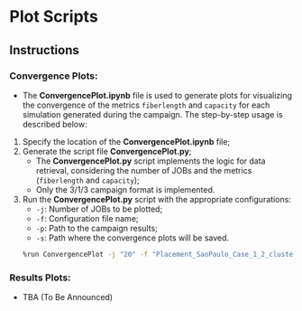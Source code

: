# Plot Scripts

## Instructions
### Convergence Plots:  
   * The **ConvergencePlot.ipynb** file is used to generate plots for visualizing the convergence of the metrics `fiberlength` and `capacity` for each simulation generated during the campaign. The step-by-step usage is described below:  
   1. Specify the location of the **ConvergencePlot.ipynb** file;  
   2. Generate the script file **ConvergencePlot.py**;  
      * The **ConvergencePlot.py** script implements the logic for data retrieval, considering the number of JOBs and the metrics (`fiberlength` and `capacity`);
      * Only the 3/1/3 campaign format is implemented.
   3. Run the **ConvergencePlot.py** script with the appropriate configurations:  
      * `-j`: Number of JOBs to be plotted;  
      * `-f`: Configuration file name;  
      * `-p`: Path to the campaign results;  
      * `-s`: Path where the convergence plots will be saved.  
      ```bash
      %run ConvergencePlot -j "20" -f "Placement_SaoPaulo_Case_1_2_cluster.yaml" -p '/home/oai-ufrn/Repositories/open_ran_datacenter_placement/Results/results_Placement_SaoPaulo_Case_1_2_cluster_odcs/' -s '/home/oai-ufrn/Repositories/open_ran_datacenter_placement/PlotResults/'
      ```

### Results Plots:  
   * TBA (To Be Announced)


